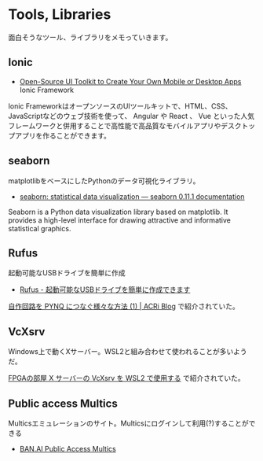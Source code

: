 # Tools, Libraries

面白そうなツール、ライブラリをメモっていきます。

## Ionic

* [Open-Source UI Toolkit to Create Your Own Mobile or Desktop Apps](https://ionicframework.com/jp/docs/) Ionic Framework

Ionic FrameworkはオープンソースのUIツールキットで、HTML、CSS、JavaScriptなどのウェブ技術を使って、 Angular や React 、 Vue といった人気フレームワークと併用することで高性能で高品質なモバイルアプリやデスクトップアプリを作ることができます。

## seaborn

matplotlibをベースにしたPythonのデータ可視化ライブラリ。

* [seaborn: statistical data visualization — seaborn 0.11.1 documentation](https://seaborn.pydata.org/)

Seaborn is a Python data visualization library based on matplotlib. It provides a high-level interface for drawing attractive and informative statistical graphics.

## Rufus

起動可能なUSBドライブを簡単に作成

* [Rufus - 起動可能なUSBドライブを簡単に作成できます](https://rufus.ie/ja/)

[自作回路を PYNQ につなぐ様々な方法 (1) | ACRi Blog](https://www.acri.c.titech.ac.jp/wordpress/archives/11224) で紹介されていた。

## VcXsrv

Windows上で動くXサーバー。WSL2と組み合わせて使われることが多いようだ。

[FPGAの部屋 X サーバーの VcXsrv を WSL2 で使用する](https://marsee101.blog.fc2.com/blog-entry-4932.html) で紹介されていた。

## Public access Multics

Multicsエミュレーションのサイト。Multicsにログインして利用(?)することができる

* [BAN.AI Public Access Multics](https://ban.ai/multics/)

